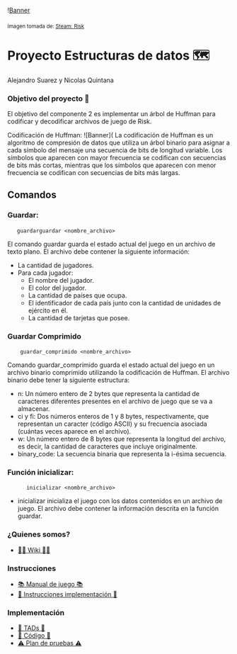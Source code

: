 \![Banner](Images/header.jpg)

<sub> Imagen tomada de: [Steam: Risk](https://store.steampowered.com/app/1128810/RISK_Global_Domination/?l=latam) </sub>

# Proyecto Estructuras de datos 🗺️
Alejandro Suarez y Nicolas Quintana

### Objetivo del proyecto 🎯
El objetivo del componente 2 es implementar un árbol de Huffman para codificar y decodificar archivos de juego de Risk.

Codificación de Huffman:
![Banner](
La codificación de Huffman es un algoritmo de compresión de datos que utiliza un árbol binario para asignar a cada símbolo del mensaje una secuencia de bits de longitud variable. Los símbolos que aparecen con mayor frecuencia se codifican con secuencias de bits más cortas, mientras que los símbolos que aparecen con menor frecuencia se codifican con secuencias de bits más largas.

## Comandos

### Guardar:

       guardarguardar <nombre_archivo>

El comando guardar guarda el estado actual del juego en un archivo de texto plano. El archivo debe contener la siguiente información:
- La cantidad de jugadores.
- Para cada jugador:
  - El nombre del jugador.
  - El color del jugador.
  - La cantidad de países que ocupa.
  - El identificador de cada país junto con la cantidad de unidades de ejército en él.
  - La cantidad de tarjetas que posee.
### Guardar Comprimido

        guardar_comprimido <nombre_archivo>

Comando guardar_comprimido guarda el estado actual del juego en un archivo binario comprimido utilizando la codificación de Huffman. El archivo binario debe tener la siguiente estructura:
- n: Un número entero de 2 bytes que representa la cantidad de caracteres diferentes presentes en el archivo de juego que se va a almacenar.
- ci y fi: Dos números enteros de 1 y 8 bytes, respectivamente, que representan un caracter (código ASCII) y su frecuencia asociada (cuántas veces aparece en el archivo).
- w: Un número entero de 8 bytes que representa la longitud del archivo, es decir, la cantidad de caracteres que incluye originalmente.
- binary_code: La secuencia binaria que representa la i-ésima secuencia.
### Función inicializar:

          inicializar <nombre_archivo>

- inicializar inicializa el juego con los datos contenidos en un archivo de juego. El archivo debe contener la información descrita en la función guardar.

### ¿Quienes somos?
- [🪪🍻 Wiki 🍻🪪](https://github.com/suaracost/Just-Risk-It/wiki)

### Instrucciones
-  [📚 Manual de juego 📚](Documentos/manual.md)
-  [📑 Instrucciones implementación 📑](Documentos/instrucciones.md)

### Implementación
-  [📖 TADs 📖](Documentos/TADs.md)
-  [🤖 Código 🤖](Codigo)
-  [⚠️ Plan de pruebas ⚠️](Documentos/planPruebas.md) 
